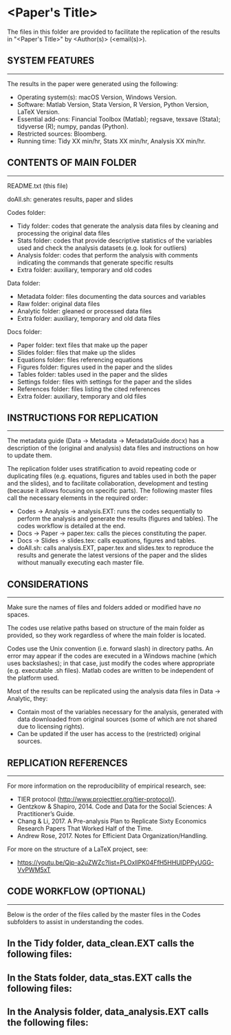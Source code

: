 # <Paper's Title>

The files in this folder are provided to facilitate the replication of the results in "<Paper's Title>" by <Author(s)> (<email(s)>).


## SYSTEM FEATURES
-------------------------------------------------------------------------------------
The results in the paper were generated using the following:
- Operating system(s): 	macOS Version, Windows Version.
- Software: 		Matlab Version, Stata Version, R Version, Python Version, LaTeX Version.
- Essential add-ons: 	Financial Toolbox (Matlab); regsave, texsave (Stata); tidyverse (R); numpy, pandas (Python).
- Restricted sources: 	Bloomberg.
- Running time: 	Tidy XX min/hr, Stats XX min/hr, Analysis XX min/hr.


## CONTENTS OF MAIN FOLDER
-------------------------------------------------------------------------------------
README.txt (this file)

doAll.sh: generates results, paper and slides

Codes folder: 
- Tidy folder: codes that generate the analysis data files by cleaning and processing the original data files
- Stats folder: codes that provide descriptive statistics of the variables used and check the analysis datasets (e.g. look for outliers)
- Analysis folder: codes that perform the analysis with comments indicating the commands that generate specific results
- Extra folder: auxiliary, temporary and old codes

Data folder:
- Metadata folder: files documenting the data sources and variables
- Raw folder: original data files
- Analytic folder: gleaned or processed data files
- Extra folder: auxiliary, temporary and old data files

Docs folder: 
- Paper folder: text files that make up the paper
- Slides folder: files that make up the slides
- Equations folder: files referencing equations
- Figures folder: figures used in the paper and the slides
- Tables folder: tables used in the paper and the slides
- Settings folder: files with settings for the paper and the slides
- References folder: files listing the cited references
- Extra folder: auxiliary, temporary and old files


## INSTRUCTIONS FOR REPLICATION
-------------------------------------------------------------------------------------
The metadata guide (Data -> Metadata -> MetadataGuide.docx) has a description of the (original and analysis) data files and instructions on how to update them.

The replication folder uses stratification to avoid repeating code or duplicating files (e.g. equations, figures and tables used in both the paper and the slides), and to facilitate collaboration, development and testing (because it allows focusing on specific parts). The following master files call the necessary elements in the required order:
- Codes -> Analysis -> analysis.EXT: runs the codes sequentially to perform the analysis and generate the results (figures and tables). The codes workflow is detailed at the end.
- Docs -> Paper -> paper.tex: calls the pieces constituting the paper.
- Docs -> Slides -> slides.tex: calls equations, figures and tables.
- doAll.sh: calls analysis.EXT, paper.tex and slides.tex to reproduce the results and generate the latest versions of the paper and the slides without manually executing each master file.


## CONSIDERATIONS
-------------------------------------------------------------------------------------
Make sure the names of files and folders added or modified have *no* spaces.

The codes use relative paths based on structure of the main folder as provided, so they work regardless of where the main folder is located.

Codes use the Unix convention (i.e. forward slash) in directory paths. An error may appear if the codes are executed in a Windows machine (which uses backslashes); in that case, just modify the codes where appropriate (e.g. executable .sh files). Matlab codes are written to be independent of the platform used.

Most of the results can be replicated using the analysis data files in Data -> Analytic, they:
- Contain most of the variables necessary for the analysis, generated with data downloaded from original sources (some of which are not shared due to licensing rights).
- Can be updated if the user has access to the (restricted) original sources.


## REPLICATION REFERENCES
-------------------------------------------------------------------------------------
For more information on the reproducibility of empirical research, see:
- TIER protocol (http://www.projecttier.org/tier-protocol/).
- Gentzkow & Shapiro, 2014. Code and Data for the Social Sciences: A Practitioner’s Guide.
- Chang & Li, 2017. A Pre-analysis Plan to Replicate Sixty Economics Research Papers That Worked Half of the Time.
- Andrew Rose, 2017. Notes for Efficient Data Organization/Handling.

For more on the structure of a LaTeX project, see:
- https://youtu.be/Qjp-a2uZWZc?list=PLOxllPK04FfH5HHUlDPPyUGG-VvPWM5xT


## CODE WORKFLOW (OPTIONAL)
-------------------------------------------------------------------------------------
Below is the order of the files called by the master files in the Codes subfolders to assist in understanding the codes.

In the Tidy folder, data_clean.EXT calls the following files:
- 

In the Stats folder, data_stas.EXT calls the following files:
- 

In the Analysis folder, data_analysis.EXT calls the following files:
- 